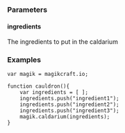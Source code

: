 ### Parameters
#### ingredients
The ingredients to put in the caldarium

### Examples
```
var magik = magikcraft.io;

function cauldron(){
    var ingredients = [ ];
    ingredients.push("ingredient1");
    ingredients.push("ingredient2");
    ingredients.push("ingredient3");
    magik.caldarium(ingredients);
}
```


